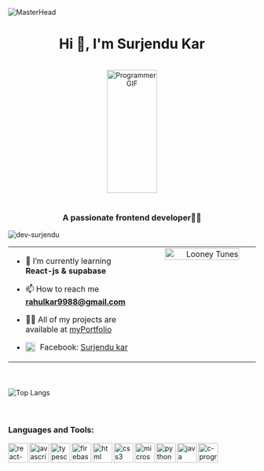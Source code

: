 ![MasterHead](https://mir-s3-cdn-cf.behance.net/project_modules/max_1200/79731568097599.5b50bca477735.jpg)

<h1 align="center">Hi 👋, I'm Surjendu Kar</h1>
<br/>

<div align="center">
    <img width="45%" height="250px" src="https://c.tenor.com/NOYF3f82b_gAAAAC/programmer.gif" alt="Programmer GIF">
</div>
<br/>

<h3 align="center">A passionate frontend developer👨‍💻</h3>

<p align="left"> <img src="https://komarev.com/ghpvc/?username=dev-surjendu&label=Profile%20views&color=0e75b6&style=flat" alt="dev-surjendu" /> </p>

<table>
  <tr>
    <td valign="top" width="50%">

- 🌱 I’m currently learning **React-js & supabase**
- 📫 How to reach me **rahulkar9988@gmail.com**
- 👨‍💻 All of my projects are available at [myPortfolio](https://itsmyreact-portfolio.vercel.app/)
- [<img src="https://img.icons8.com/color/48/000000/facebook.png" alt="facebook" width="20" height="20" style="vertical-align: text-bottom; margin-right: 5px;"/>](https://www.facebook.com/rk.kar.313) Facebook: [Surjendu kar](https://www.facebook.com/rk.kar.313)

    </td>
    <td valign="top" width="50%">
      <div align="right">
    <img width="80%"  src="https://media.giphy.com/media/RbDKaczqWovIugyJmW/giphy.gif" alt="Looney Tunes" />&nbsp;&nbsp;&nbsp;&nbsp;&nbsp;&nbsp;
      </div>
    </td>
  </tr>
</table>

<br/>
<div align="center">
    <div style="margin-bottom: 20px;">
<!--     <img align="left" src="https://github-readme-stats.vercel.app/api?username=Dev-Surjendu&theme=vue-dark&show_icons=true&hide_border=false&count_private=true" alt="Dev-Surjendu's Stats" /> -->
        <img align="left" src="https://github-readme-stats.vercel.app/api/top-langs/?username=Surjendu-kar&theme=tokyonight" alt="Top Langs" />   
    </div>
    </div>
<br clear="left"/>
<br/>
<br/>

<!-- ![Dev-Surjendu's Streak](https://github-readme-streak-stats.herokuapp.com/?user=Dev-Surjendu&theme=vue-dark&hide_border=false)  recent-->


### Languages and Tools:

[<img align="left" src="https://img.icons8.com/color/48/000000/react-native.png" alt="react-native" width="40" height="40"/>](https://reactnative.dev/)
[<img align="left" src="https://img.icons8.com/color/48/000000/javascript.png" alt="javascript" width="40" height="40"/>](https://www.javascript.com/)
[<img align="left" src="https://img.icons8.com/color/48/000000/typescript.png" alt="typescript" width="40" height="40"/>](https://www.typescriptlang.org/)
[<img align="left" src="https://img.icons8.com/color/48/000000/firebase.png" alt="firebase" width="40" height="40"/>](https://firebase.google.com/)
[<img align="left" src="https://img.icons8.com/color/48/000000/html.png" alt="html" width="40" height="40"/>](https://icons8.com/icon/20909/html-5)
[<img align="left" src="https://img.icons8.com/color/48/000000/css3.png" alt="css3" width="40" height="40"/>](https://www.w3.org/Style/CSS/)
[<img align="left" src="https://img.icons8.com/color/48/000000/microsoft-access-2019.png" alt="microsoft-access" width="40" height="40"/>](https://www.microsoft.com/access)
[<img align="left" src="https://img.icons8.com/color/48/000000/python.png" alt="python" width="40" height="40"/>](https://www.python.org/)
[<img align="left" src="https://img.icons8.com/color/48/000000/java-coffee-cup-logo.png" alt="java" width="40" height="40"/>](https://www.java.com/)
[<img align="left" src="https://img.icons8.com/color/48/000000/c-programming.png" alt="c-programming" width="40" height="40"/>](https://www.cprogramming.com/)

